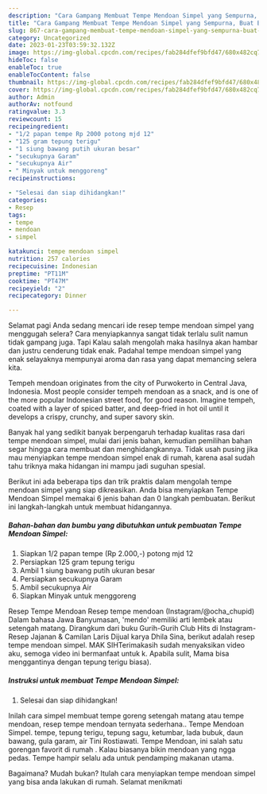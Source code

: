 ```yaml
---
description: "Cara Gampang Membuat Tempe Mendoan Simpel yang Sempurna, Buat Buka Puasa Bikin Ngiler"
title: "Cara Gampang Membuat Tempe Mendoan Simpel yang Sempurna, Buat Buka Puasa Bikin Ngiler"
slug: 867-cara-gampang-membuat-tempe-mendoan-simpel-yang-sempurna-buat-buka-puasa-bikin-ngiler
category: Uncategorized
date: 2023-01-23T03:59:32.132Z
image: https://img-global.cpcdn.com/recipes/fab284dfef9bfd47/680x482cq70/tempe-mendoan-simpel-foto-resep-utama.jpg
hideToc: false
enableToc: true
enableTocContent: false
thumbnail: https://img-global.cpcdn.com/recipes/fab284dfef9bfd47/680x482cq70/tempe-mendoan-simpel-foto-resep-utama.jpg
cover: https://img-global.cpcdn.com/recipes/fab284dfef9bfd47/680x482cq70/tempe-mendoan-simpel-foto-resep-utama.jpg
author: Admin
authorAv: notfound
ratingvalue: 3.3
reviewcount: 15
recipeingredient:
- "1/2 papan tempe Rp 2000 potong mjd 12"
- "125 gram tepung terigu"
- "1 siung bawang putih ukuran besar"
- "secukupnya Garam"
- "secukupnya Air"
- " Minyak untuk menggoreng"
recipeinstructions:

- "Selesai dan siap dihidangkan!"
categories:
- Resep
tags:
- tempe
- mendoan
- simpel

katakunci: tempe mendoan simpel 
nutrition: 257 calories
recipecuisine: Indonesian
preptime: "PT11M"
cooktime: "PT47M"
recipeyield: "2"
recipecategory: Dinner

---
```



Selamat pagi Anda sedang mencari ide resep tempe mendoan simpel yang menggugah selera? Cara menyiapkannya sangat tidak terlalu sulit namun tidak gampang juga. Tapi Kalau salah mengolah maka hasilnya akan hambar dan justru cenderung tidak enak. Padahal tempe mendoan simpel yang enak selayaknya mempunyai aroma dan rasa yang dapat memancing selera kita.


Tempeh mendoan originates from the city of Purwokerto in Central Java, Indonesia. Most people consider tempeh mendoan as a snack, and is one of the more popular Indonesian street food, for good reason. Imagine tempeh, coated with a layer of spiced batter, and deep-fried in hot oil until it develops a crispy, crunchy, and super savory skin.

Banyak hal yang sedikit banyak berpengaruh terhadap kualitas rasa dari tempe mendoan simpel, mulai dari jenis bahan, kemudian pemilihan bahan segar hingga cara membuat dan menghidangkannya. Tidak usah pusing jika mau menyiapkan tempe mendoan simpel enak di rumah, karena asal sudah tahu triknya maka hidangan ini mampu jadi suguhan spesial.


Berikut ini ada beberapa tips dan trik praktis dalam mengolah tempe mendoan simpel yang siap dikreasikan. Anda bisa menyiapkan Tempe Mendoan Simpel memakai 6 jenis bahan dan 0 langkah pembuatan. Berikut ini langkah-langkah untuk membuat hidangannya.

<!--inarticleads1-->

##### Bahan-bahan dan bumbu yang dibutuhkan untuk pembuatan Tempe Mendoan Simpel:

1. Siapkan 1/2 papan tempe (Rp 2.000,-) potong mjd 12
1. Persiapkan 125 gram tepung terigu
1. Ambil 1 siung bawang putih ukuran besar
1. Persiapkan secukupnya Garam
1. Ambil secukupnya Air
1. Siapkan  Minyak untuk menggoreng


Resep Tempe Mendoan Resep tempe mendoan (Instagram/@ocha_chupid) Dalam bahasa Jawa Banyumasan, &#39;mendo&#39; memiliki arti lembek atau setengah matang. Dirangkum dari buku Gurih-Gurih Club Hits di Instagram-Resep Jajanan &amp; Camilan Laris Dijual karya Dhila Sina, berikut adalah resep tempe mendoan simpel. MAK SIHTerimakasih sudah menyaksikan video aku, semoga video ini bermanfaat untuk k. Apabila sulit, Mama bisa menggantinya dengan tepung terigu biasa). 

<!--inarticleads2-->

##### Instruksi untuk membuat Tempe Mendoan Simpel:


1. Selesai dan siap dihidangkan!

Inilah cara simpel membuat tempe goreng setengah matang atau tempe mendoan, resep tempe mendoan ternyata sederhana.. Tempe Mendoan Simpel. tempe, tepung terigu, tepung sagu, ketumbar, lada bubuk, daun bawang, gula garam, air Tini Rostiawati. Tempe Mendoan, ini salah satu gorengan favorit di rumah ️. Kalau biasanya bikin mendoan yang ngga pedas. Tempe hampir selalu ada untuk pendamping makanan utama. 

Bagaimana? Mudah bukan? Itulah cara menyiapkan tempe mendoan simpel yang bisa anda lakukan di rumah. Selamat menikmati
